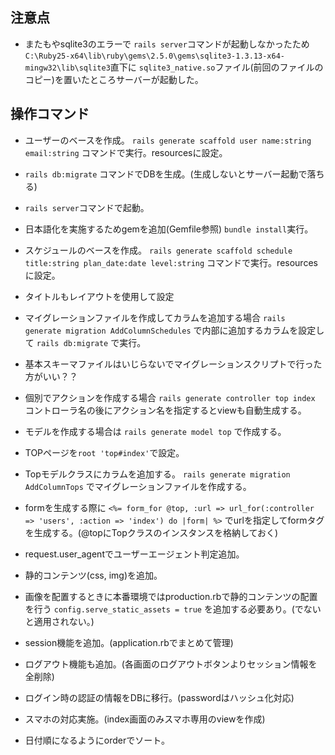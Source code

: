 ## 注意点
* またもやsqlite3のエラーで
```rails server```コマンドが起動しなかったため
```C:\Ruby25-x64\lib\ruby\gems\2.5.0\gems\sqlite3-1.3.13-x64-mingw32\lib\sqlite3```直下に
```sqlite3_native.so```ファイル(前回のファイルのコピー)を置いたところサーバーが起動した。

## 操作コマンド
* ユーザーのベースを作成。
```rails generate scaffold user name:string email:string```
コマンドで実行。resourcesに設定。

* ```rails db:migrate```
コマンドでDBを生成。(生成しないとサーバー起動で落ちる)

* ```rails server```コマンドで起動。

* 日本語化を実施するためgemを追加(Gemfile参照)
```bundle install```実行。

* スケジュールのベースを作成。
```rails generate scaffold schedule title:string plan_date:date level:string```
コマンドで実行。resourcesに設定。

* タイトルもレイアウトを使用して設定

* マイグレーションファイルを作成してカラムを追加する場合
```rails generate migration AddColumnSchedules```
で内部に追加するカラムを設定して
```rails db:migrate```
で実行。
* 基本スキーマファイルはいじらないでマイグレーションスクリプトで行った方がいい？？

* 個別でアクションを作成する場合
```rails generate controller top index```
コントローラ名の後にアクション名を指定するとviewも自動生成する。

* モデルを作成する場合は
```rails generate model top```
で作成する。

* TOPページを```root 'top#index'```で設定。

* Topモデルクラスにカラムを追加する。
```rails generate migration AddColumnTops```
でマイグレーションファイルを作成する。

* formを生成する際に
```<%= form_for @top, :url => url_for(:controller => 'users', :action => 'index') do |form| %>```
でurlを指定してformタグを生成する。(@topにTopクラスのインスタンスを格納しておく)

* request.user_agentでユーザーエージェント判定追加。


* 静的コンテンツ(css, img)を追加。

* 画像を配置するときに本番環境ではproduction.rbで静的コンテンツの配置を行う
```config.serve_static_assets = true```
を追加する必要あり。(でないと適用されない。)

* session機能を追加。(application.rbでまとめて管理)

* ログアウト機能も追加。(各画面のログアウトボタンよりセッション情報を全削除)

* ログイン時の認証の情報をDBに移行。(passwordはハッシュ化対応)

* スマホの対応実施。(index画面のみスマホ専用のviewを作成)

* 日付順になるようにorderでソート。

